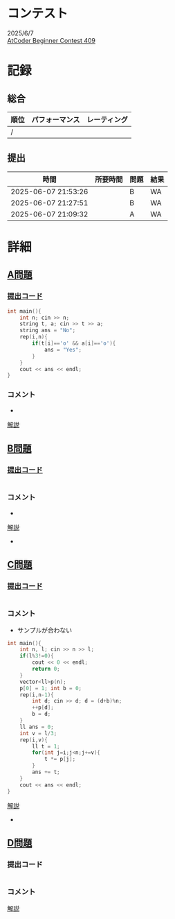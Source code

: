 # コンテスト
2025/6/7<br>
[AtCoder Beginner Contest 409](https://atcoder.jp/contests/abc409)

# 記録
## 総合
|  順位  |  パフォーマンス  | レーティング |
| ---- | ---- | ---- |
|   /   |  |  |

## 提出
|  時間  |  所要時間  |  問題  | 結果 |
| ---- | ---- | ---- | ---- |
| 2025-06-07 21:53:26 |  | B | WA |
| 2025-06-07 21:27:51 |  | B | WA |
| 2025-06-07 21:09:32 |  | A | WA |


# 詳細
## [A問題](https://atcoder.jp/contests/abc409/tasks/abc409_a)
### [提出コード](https://atcoder.jp/contests/abc409/submissions/66518643)
```c++
int main(){
    int n; cin >> n;
    string t, a; cin >> t >> a;
    string ans = "No";
    rep(i,n){
        if(t[i]=='o' && a[i]=='o'){
            ans = "Yes";
        }
    }
    cout << ans << endl;
}
```

### コメント

* 

[解説](https://atcoder.jp/contests/abc409/editorial/13226)


## [B問題](https://atcoder.jp/contests/abc409/tasks/abc409_b)
### [提出コード]()
```c++

```

### コメント

* 

[解説](https://atcoder.jp/contests/abc409/editorial/13201)

* 


## [C問題](https://atcoder.jp/contests/abc409/tasks/abc409_c)
### [提出コード]()

```c++

```

### コメント
* サンプルが合わない

```c++
int main(){
    int n, l; cin >> n >> l;
    if(l%3!=0){
        cout << 0 << endl;
        return 0;
    }
    vector<ll>p(n);
    p[0] = 1; int b = 0;
    rep(i,n-1){
        int d; cin >> d; d = (d+b)%n;
        ++p[d];
        b = d;
    }
    ll ans = 0;
    int v = l/3;
    rep(i,v){
        ll t = 1;
        for(int j=i;j<n;j+=v){
            t *= p[j];
        }
        ans += t;
    }
    cout << ans << endl;
}
```

[解説](https://atcoder.jp/contests/abc409/editorial/13227)

* 


## [D問題]()
### 提出コード

```c++

```

### コメント

[解説]()
